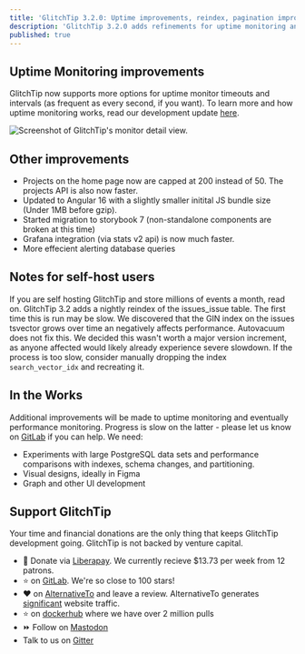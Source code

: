 ```yaml
---
title: 'GlitchTip 3.2.0: Uptime improvements, reindex, pagination improvements and optimizations'
description: 'GlitchTip 3.2.0 adds refinements for uptime monitoring and optimizations.'
published: true
---
```


## Uptime Monitoring improvements

GlitchTip now supports more options for uptime monitor timeouts and intervals (as frequent as every second, if you want). To learn more and how uptime monitoring works, read our development update [here](https://glitchtip.com/blog/2023-04-24-uptime-improvements). 

<div style="width: 800px; max-width: 100%; margin: 0 auto;">
    <picture>
        <source
            type="image/webp"
            srcset="
                /assets/screenshots/monitor-detail@1x.webp,
                /assets/screenshots/monitor-detail@2x.webp 2x,
                /assets/screenshots/monitor-detail@3x.webp 3x,
            "
        />
        <img
            src="/assets/screenshots/monitor-detail@1xpng"
            srcset="
                /assets/screenshots/monitor-detail@1x.png,
                /assets/screenshots/monitor-detail@2x.png 2x,
                /assets/screenshots/monitor-detail@3x.png 3x,
            "
            loading="lazy"
            alt="Screenshot of GlitchTip's monitor detail view."
        />
    </picture>
</div>

## Other improvements

- Projects on the home page now are capped at 200 instead of 50. The projects API is also now faster.
- Updated to Angular 16 with a slightly smaller initital JS bundle size (Under 1MB before gzip).
- Started migration to storybook 7 (non-standalone components are broken at this time)
- Grafana integration (via stats v2 api) is now much faster.
- More effecient alerting database queries

## Notes for self-host users

If you are self hosting GlitchTip and store millions of events a month, read on. GlitchTip 3.2 adds a nightly reindex of the issues_issue table. The first time this is run may be slow. We discovered that the GIN index on the issues tsvector grows over time an negatively affects performance. Autovacuum does not fix this. We decided this wasn't worth a major version increment, as anyone affected would likely already experience severe slowdown. If the process is too slow, consider manually dropping the index `search_vector_idx` and recreating it.

## In the Works

Additional improvements will be made to uptime monitoring and eventually performance monitoring. Progress is slow on the latter - please let us know on [GitLab](https://gitlab.com/glitchtip/glitchtip-backend/) if you can help. We need:

- Experiments with large PostgreSQL data sets and performance comparisons with indexes, schema changes, and partitioning.
- Visual designs, ideally in Figma
- Graph and other UI development

## Support GlitchTip

Your time and financial donations are the only thing that keeps GlitchTip development going. GlitchTip is not backed by venture capital.

- 💸 Donate via [Liberapay](https://en.liberapay.com/GlitchTip). We currently recieve $13.73 per week from 12 patrons.
- ⭐ on [GitLab](https://gitlab.com/glitchtip/glitchtip-backend/). We're so close to 100 stars!
- ❤️ on [AlternativeTo](https://alternativeto.net/software/glitchtip/about/) and leave a review. AlternativeTo generates [significant](https://plausible.io/glitchtip.com?period=30d) website traffic.
- ⭐ on [dockerhub](https://hub.docker.com/r/glitchtip/glitchtip) where we have over 2 million pulls
- ⏩ Follow on [Mastodon](https://mastodon.online/@glitchtip)
- Talk to us on [Gitter](https://app.gitter.im/#/room/#GlitchTip_community:gitter.im)
